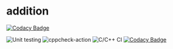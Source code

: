 # addition

[![Codacy Badge](https://api.codacy.com/project/badge/Grade/f5da9976157940bbb3a1d0bb092e844c)](https://app.codacy.com/manual/stepin104698/addition?utm_source=github.com&utm_medium=referral&utm_content=stepin104698/addition&utm_campaign=Badge_Grade_Settings)

![Unit testing](https://github.com/stepin104698/addition/workflows/Unit%20testing/badge.svg)
![cppcheck-action](https://github.com/stepin104698/addition/workflows/cppcheck-action/badge.svg)
![C/C++ CI](https://github.com/stepin104698/addition/workflows/C/C++%20CI/badge.svg)
[![Codacy Badge](https://app.codacy.com/project/badge/Grade/dee9ee75a7874119a13a622c64690112)](https://www.codacy.com/manual/stepin104698/addition/dashboard?utm_source=github.com&amp;utm_medium=referral&amp;utm_content=stepin104698/addition&amp;utm_campaign=Badge_Grade)
